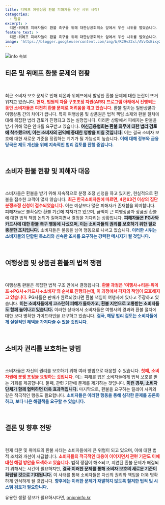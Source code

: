 ```yaml
---
title: 티메프 여행상품 환불 피해자들 우산 시위 시작!
categories:
  - 법률
excerpt: >
  티몬·위메프 피해자들이 환불 촉구를 위해 대한상공회의소 앞에서 우산 시위를 벌였습니다. 여행 상품 환불 지연으로 4천여 건의 분쟁조정 신청이 쏟아진 가운데, 피해자들은 금융당국의 빠른 조치를 요구하고 있습니다.
feature_text: >
  티몬·위메프 피해자들이 환불 촉구를 위해 대한상공회의소 앞에서 우산 시위를 벌였습니다. 여행 상품 환불 지연으로 4천여 건의 분쟁조정 신청이 쏟아진 가운데, 피해자들은 금융당국의 빠른 조치를 요구하고 있습니다.
image: 'https://blogger.googleusercontent.com/img/b/R29vZ2xl/AVvXsEixyZcFfHzMRdzZMjFBmAUKJYCLCGyLL1o632UiGVXcaFdKo_bkvkuCioo0uUKlGfBVcT3P84aROyZIXSBEx3Aw5nCQ3pTgDom1WDC4m8eifvWiAmWEEVb4x6G_l8C0QH225ldMjyaFvpxGEBGNO37VmDTDMHGhJPq73UglMfDca1-0aw/s1600/blogspot.png'
---
```


<p><img src="https://blogger.googleusercontent.com/img/b/R29vZ2xl/AVvXsEixyZcFfHzMRdzZMjFBmAUKJYCLCGyLL1o632UiGVXcaFdKo_bkvkuCioo0uUKlGfBVcT3P84aROyZIXSBEx3Aw5nCQ3pTgDom1WDC4m8eifvWiAmWEEVb4x6G_l8C0QH225ldMjyaFvpxGEBGNO37VmDTDMHGhJPq73UglMfDca1-0aw/s1600/blogspot.png" alt="info 속보" /></p>



<h2 data-ke-size="size26">티몬 및 위메프 환불 문제의 현황</h2>

<p data-ke-size="size16">&nbsp;</p>

<p data-ke-size="size16">최근 소비자 보호 문제로 인해 티몬과 위메프에서 발생한 환불 문제에 대한 논란이 뜨거워지고 있습니다. <b><span style="color: #ee2323;">현재, 법원의 자율 구조조정 지원(ARS) 프로그램 아래에서 진행되는 동안 소비자들은 여전히 환불 문제로 어려움을 겪고 있습니다.</span></b> 환불 절차는 일반상품과 여행상품 간의 차이가 큽니다. 특히 여행상품 및 상품권은 법적 책임 소재와 환불 절차에 대해 복잡한 법리 검토가 진행되고 있는 실정입니다. 이러한 상황에서 피해자는 환불을 받기 위해 많은 인내를 요구받고 있습니다. <b><span style="background-color: #21538527;">여신금융협회는 환불 의무에 대한 법리 검토에 착수했으며, 이는 소비자의 권익에 중대한 영향을 미칠 것입니다.</span></b> 이는 결국 소비자 보호에 대한 새로운 기준을 정립하는 계기가 될 가능성이 높습니다. <b><span style="color: #1a5490;">이에 대해 정부와 금융당국은 제도 개선을 위해 지속적인 법리 검토를 진행 중입니다.</span></b> </p>

<p data-ke-size="size16">&nbsp;</p>

<h2 data-ke-size="size26">소비자 환불 현황 및 피해자 대응</h2>

<p data-ke-size="size16">&nbsp;</p>

<p data-ke-size="size16">소비자들은 환불을 받기 위해 지속적으로 분쟁 조정 신청을 하고 있지만, 현실적으로 환불을 접수한 고객이 많지 않습니다. <b><span style="color: #ee2323;">최근 한국소비자원에 따르면, 4천63건 이상의 집단 분쟁조정 신청이 접수되었습니다.</span></b> 이는 예상보다 많은 피해자가 존재함을 의미합니다. 피해자들은 불확실한 환불 기간에 지쳐가고 있으며, 금액이 큰 여행상품과 상품권 환불에 대한 법적 책임 논의가 길어지면서 결정을 기다리는 상황입니다. <b><span style="background-color: #21538527;">피해자들은 PG사와 카드사에 대한 환불 촉구 행동에 나섰으며, 이는 소비자들의 권리를 보호하기 위한 필요충분한 조치입니다.</span></b> 소비자들은 불응을 넘어 행동으로 나서고 있습니다. <b><span style="color: #1a5490;">이러한 시위는 소비자들의 단합된 목소리와 신속한 조치를 요구하는 강력한 메시지가 될 것입니다.</span></b></p>

<p data-ke-size="size16">&nbsp;</p>

<h2 data-ke-size="size26">여행상품 및 상품권 환불의 법적 쟁점</h2>

<p data-ke-size="size16">&nbsp;</p>

<p data-ke-size="size16">여행상품 환불은 복잡한 법적 구조 안에서 결정됩니다. <b><span style="color: #ee2323;">환불 과정은 '여행사→티몬·위메프→PG사→카드사→소비자'의 순서로 진행되는데, 이 과정에서 각자의 책임이 모호해지고 있습니다.</span></b> PG사들은 판매가 완료되었다면 환불 책임이 여행사에 있다고 주장하고 있습니다. <b><span style="background-color: #21538527;">이는 소비자들에게 고스란히 피해가 돌아가고, 환불 지연으로 고통받는 소비자들도 함께 늘어나고 있습니다.</span></b> 이러한 상태에서 소비자들은 여행사의 경과와 환불 절차에 대한 보다 명확한 가이드라인을 요구하고 있습니다. <b><span style="color: #1a5490;">결국, 해당 법리 검토는 소비자들에게 실질적인 혜택을 가져다줄 수 있을 것입니다.</span></b> </p>

<p data-ke-size="size16">&nbsp;</p>

<h2 data-ke-size="size26">소비자 권리를 보호하는 방법</h2>

<p data-ke-size="size16">&nbsp;</p>

<p data-ke-size="size16">소비자들은 자신의 권리를 보호하기 위해 여러 방법으로 대응할 수 있습니다. <b><span style="color: #ee2323;">첫째, 소비자원에 분쟁 조정을 요청하는 것입니다.</span></b> 이는 피해를 입은 소비자들에게 법적 보호를 받는 기회를 제공합니다. 둘째, 관련 기관에 문제를 제기하는 것입니다. <b><span style="background-color: #21538527;">이런 경우, 소비자 단체가 함께 협력하면 더욱 효과적입니다.</span></b> 마지막으로, 환불을 요구하는 릴레이 시위와 같은 적극적인 행동도 필요합니다. <b><span style="color: #1a5490;">소비자들은 이러한 행동을 통해 심각한 문제를 공론화하고, 보다 나은 해결책을 요구할 수 있습니다.</span></b> </p>

<p data-ke-size="size16">&nbsp;</p>

<h2 data-ke-size="size26">결론 및 향후 전망</h2>

<p data-ke-size="size16">&nbsp;</p>

<p data-ke-size="size16">현재 티몬 및 위메프의 환불 사태는 소비자들에게 큰 위협이 되고 있으며, 이에 대한 법적 조치와 개선이 시급합니다. <b><span style="color: #ee2323;">소비자들의 적극적인 대응이 이어지면서 관련 기관도 이에 대한 해결 방안을 모색하고 있습니다.</span></b> 법적 쟁점이 해소되고, 지연된 환불 문제가 해결되기 위해서는 시간이 필요하지만, <b><span style="background-color: #21538527;">결국 이러한 문제를 통해 소비자 보호의 새로운 기준이 확립될 것으로 기대됩니다.</span></b> 이 사태를 통해 소비자들은 자신의 권리와 책임을 더욱 명확하게 인식하게 될 것입니다. <b><span style="color: #1a5490;">향후에는 이러한 문제가 재발하지 않도록 철저한 법적 및 시스템 검토가 필요합니다.</span></b> </p>


유용한 생활 정보가 필요하시다면, <a href="https://onioninfo.kr" rel="dofollow">onioninfo.kr</a>


